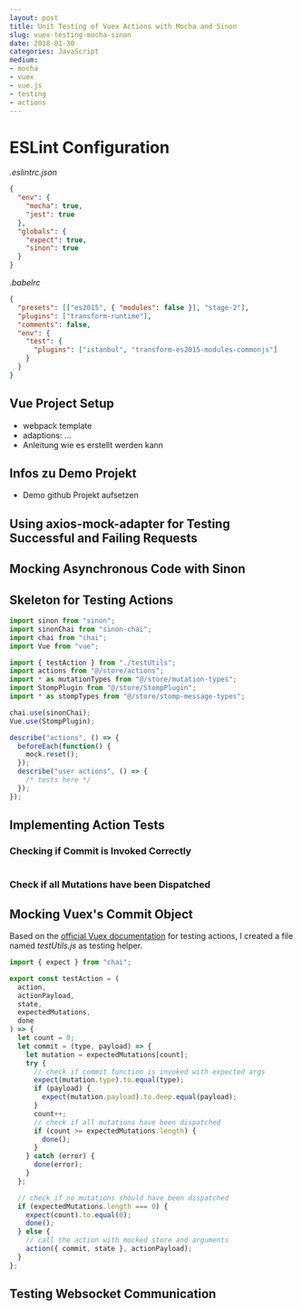```yaml
---
layout: post
title: Unit Testing of Vuex Actions with Mocha and Sinon
slug: vuex-testing-mocha-sinon
date: 2018-01-30
categories: JavaScript
medium:
- mocha
- vuex
- vue.js
- testing
- actions
---
```


# ESLint Configuration

_.eslintrc.json_

```json
{
  "env": {
    "mocha": true,
    "jest": true
  },
  "globals": {
    "expect": true,
    "sinon": true
  }
}
```

_.babelrc_

```json
{
  "presets": [["es2015", { "modules": false }], "stage-2"],
  "plugins": ["transform-runtime"],
  "comments": false,
  "env": {
    "test": {
      "plugins": ["istanbul", "transform-es2015-modules-commonjs"]
    }
  }
}
```

## Vue Project Setup

* webpack template
* adaptions: ...
* Anleitung wie es erstellt werden kann

## Infos zu Demo Projekt

* Demo github Projekt aufsetzen

## Using axios-mock-adapter for Testing Successful and Failing Requests

## Mocking Asynchronous Code with Sinon

## Skeleton for Testing Actions

```javascript
import sinon from "sinon";
import sinonChai from "sinon-chai";
import chai from "chai";
import Vue from "vue";

import { testAction } from "./testUtils";
import actions from "@/store/actions";
import * as mutationTypes from "@/store/mutation-types";
import StompPlugin from "@/store/StompPlugin";
import * as stompTypes from "@/store/stomp-message-types";

chai.use(sinonChai);
Vue.use(StompPlugin);

describe("actions", () => {
  beforeEach(function() {
    mock.reset();
  });
  describe("user actions", () => {
    /* tests here */
  });
});
```

## Implementing Action Tests

### Checking if Commit is Invoked Correctly

```Javascript

```

### Check if all Mutations have been Dispatched

## Mocking Vuex's Commit Object

Based on the [official Vuex documentation](https://vuex.vuejs.org/en/testing.html) for testing actions, I created a file named _testUtils.js_ as testing helper.

```javascript
import { expect } from "chai";

export const testAction = (
  action,
  actionPayload,
  state,
  expectedMutations,
  done
) => {
  let count = 0;
  let commit = (type, payload) => {
    let mutation = expectedMutations[count];
    try {
      // check if commit function is invoked with expected args
      expect(mutation.type).to.equal(type);
      if (payload) {
        expect(mutation.payload).to.deep.equal(payload);
      }
      count++;
      // check if all mutations have been dispatched
      if (count >= expectedMutations.length) {
        done();
      }
    } catch (error) {
      done(error);
    }
  };

  // check if no mutations should have been dispatched
  if (expectedMutations.length === 0) {
    expect(count).to.equal(0);
    done();
  } else {
    // call the action with mocked store and arguments
    action({ commit, state }, actionPayload);
  }
};
```

## Testing Websocket Communication
